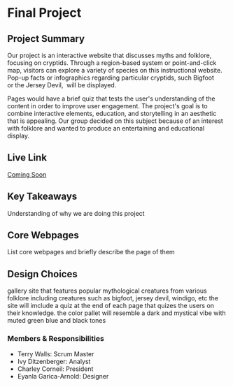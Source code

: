 # Final Project

## Project Summary

Our project is an interactive website that discusses myths and folklore, focusing on cryptids. Through a region-based system or point-and-click map, visitors can explore a variety of species on this instructional website. Pop-up facts or infographics regarding particular cryptids, such Bigfoot or the Jersey Devil,  will be displayed.

Pages would have a brief quiz that tests the user's understanding of the content in order to improve user engagement. The project's goal is to combine interactive elements, education, and storytelling in an aesthetic that is appealing. Our group decided on this subject because of an interest with folklore and wanted to produce an entertaining and educational display.

## Live Link

[Coming Soon](https://url.com)

## Key Takeaways

Understanding of why we are doing this project

## Core Webpages

List core webpages and briefly describe the page of them

## Design Choices

gallery site that features popular mythological creatures from various folklore including creatures such as bigfoot, jersey devil, windigo, etc the site will imclude a quiz at the end of each page that quizes the users on their knowledge. the color pallet will resemble a dark and mystical vibe with muted green blue and black tones

### Members & Responsibilities

- Terry Walls: Scrum Master
- Ivy Ditzenberger: Analyst
- Charley Corneil: President
- Eyanla Garica-Arnold: Designer
